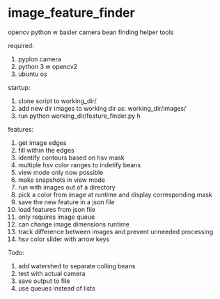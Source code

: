 # image_feature_finder
opencv python w basler camera bean finding helper tools

required:
1. pyplon camera
2. python 3 w opencv2
3. ubuntu os

startup:
1. clone script to working_dir/
2. add new dir images to working dir as: working_dir/images/
3. run python working_dir/feature_finder.py h


features:
1. get image edges
2. fill within the edges
3. identify contours based on hsv mask
4. multiple hsv color ranges to indetify beans
5. view mode only now possible
6. make snapshots in view mode
7. run with images out of a directory
8. pick a color from image at runtime and display corresponding mask
9. save the new feature in a json file
10. load features from json file
11. only requires image queue
12. can change image dimensions runtime
13. track difference between images and prevent unneeded processing
14. hsv color slider with arrow keys


Todo:
 
1. add watershed to separate colling beans
2. test with actual camera
3. save output to file
4. use queues instead of lists
